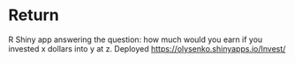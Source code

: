 # Return
R Shiny app answering the question: how much would you earn if you invested x dollars into y at z. Deployed https://olysenko.shinyapps.io/Invest/
